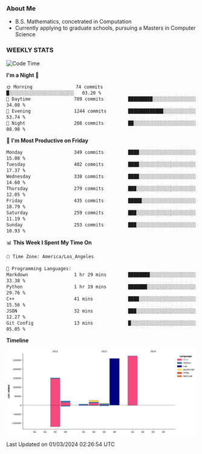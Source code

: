 ### About Me

- B.S. Mathematics, concetrated in Computation
- Currently applying to graduate schools, pursuing a Masters in Computer Science


### WEEKLY STATS
<!--START_SECTION:waka-->
![Code Time](http://img.shields.io/badge/Code%20Time-47%20hrs%2053%20mins-blue)

**I'm a Night 🦉** 

```text
🌞 Morning                74 commits          █░░░░░░░░░░░░░░░░░░░░░░░░   03.20 % 
🌆 Daytime                789 commits         █████████░░░░░░░░░░░░░░░░   34.08 % 
🌃 Evening                1244 commits        █████████████░░░░░░░░░░░░   53.74 % 
🌙 Night                  208 commits         ██░░░░░░░░░░░░░░░░░░░░░░░   08.98 % 
```
📅 **I'm Most Productive on Friday** 

```text
Monday                   349 commits         ████░░░░░░░░░░░░░░░░░░░░░   15.08 % 
Tuesday                  402 commits         ████░░░░░░░░░░░░░░░░░░░░░   17.37 % 
Wednesday                338 commits         ████░░░░░░░░░░░░░░░░░░░░░   14.60 % 
Thursday                 279 commits         ███░░░░░░░░░░░░░░░░░░░░░░   12.05 % 
Friday                   435 commits         █████░░░░░░░░░░░░░░░░░░░░   18.79 % 
Saturday                 259 commits         ███░░░░░░░░░░░░░░░░░░░░░░   11.19 % 
Sunday                   253 commits         ███░░░░░░░░░░░░░░░░░░░░░░   10.93 % 
```


📊 **This Week I Spent My Time On** 

```text
🕑︎ Time Zone: America/Los_Angeles

💬 Programming Languages: 
Markdown                 1 hr 29 mins        ████████░░░░░░░░░░░░░░░░░   33.38 % 
Python                   1 hr 19 mins        ███████░░░░░░░░░░░░░░░░░░   29.76 % 
C++                      41 mins             ████░░░░░░░░░░░░░░░░░░░░░   15.56 % 
JSON                     32 mins             ███░░░░░░░░░░░░░░░░░░░░░░   12.27 % 
Git Config               13 mins             █░░░░░░░░░░░░░░░░░░░░░░░░   05.05 % 
```

**Timeline**

![Lines of Code chart](https://raw.githubusercontent.com/nickocruzm/nickocruzm/main/assets/bar_graph.png)


 Last Updated on 01/03/2024 02:26:54 UTC
<!--END_SECTION:waka-->
